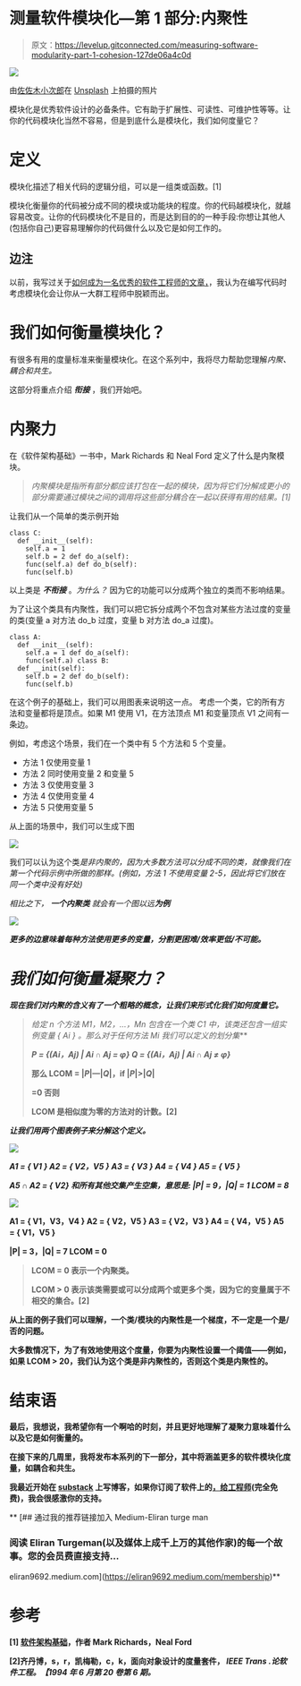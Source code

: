 # 测量软件模块化—第 1 部分:内聚性

> 原文：<https://levelup.gitconnected.com/measuring-software-modularity-part-1-cohesion-127de06a4c0d>

![](img/3e8473a7a745fe0e8699bf4e12d8e2c0.png)

由[佐佐木小次郎](https://unsplash.com/ja/@chelsea777?utm_source=medium&utm_medium=referral)在 [Unsplash](https://unsplash.com?utm_source=medium&utm_medium=referral) 上拍摄的照片

模块化是优秀软件设计的必备条件。它有助于扩展性、可读性、可维护性等等。让你的代码模块化当然不容易，但是到底什么是模块化，我们如何度量它？

# 定义

模块化描述了相关代码的逻辑分组，可以是一组类或函数。[1]

模块化衡量你的代码被分成不同的模块或功能块的程度。你的代码越模块化，就越容易改变。让你的代码模块化不是目的，而是达到目的的一种手段:你想让其他人(包括你自己)更容易理解你的代码做什么以及它是如何工作的。

## 边注

以前，我写过关于[如何成为一名优秀的软件工程师的文章，](https://softwarengineer.substack.com/p/how-to-stand-out-as-a-software-engineer)，我认为在编写代码时考虑模块化会让你从一大群工程师中脱颖而出。

# 我们如何衡量模块化？

有很多有用的度量标准来衡量模块化。在这个系列中，我将尽力帮助您理解*内聚、耦合和共生。*

这部分将重点介绍 ***衔接*** ，我们开始吧。

# 内聚力

在《软件架构基础》一书中，Mark Richards 和 Neal Ford 定义了什么是内聚模块。

> *内聚模块是指所有部分都应该打包在一起的模块，因为将它们分解成更小的部分需要通过模块之间的调用将这些部分耦合在一起以获得有用的结果。[1]*

让我们从一个简单的类示例开始

```
class C:
  def __init__(self):
    self.a = 1
    self.b = 2 def do_a(self):
    func(self.a) def do_b(self):
    func(self.b)
```

以上类是 ***不衔接*** 。*为什么？* 因为它的功能可以分成两个独立的类而不影响结果。

为了让这个类具有内聚性，我们可以把它拆分成两个不包含对某些方法过度的变量的类(变量 a 对方法 do_b 过度，变量 b 对方法 do_a 过度)。

```
class A:
  def __init__(self):
    self.a = 1 def do_a(self):
    func(self.a) class B:
  def __init(self):
    self.b = 2 def do_b(self):
    func(self.b)
```

在这个例子的基础上，我们可以用图表来说明这一点。
考虑一个类，它的所有方法和变量都将是顶点。如果 M1 使用 V1，在方法顶点 M1 和变量顶点 V1 之间有一条边。

例如，考虑这个场景，我们在一个类中有 5 个方法和 5 个变量。

*   方法 1 仅使用变量 1
*   方法 2 同时使用变量 2 和变量 5
*   方法 3 仅使用变量 3
*   方法 4 仅使用变量 4
*   方法 5 只使用变量 5

从上面的场景中，我们可以生成下图

![](img/e54eb4da5c4bd8478388886a7ba7f4af.png)

我们可以认为这个类*是非内聚的，因为大多数方法可以分成不同的类，就像我们在第一个代码示例中所做的那样。(例如，方法 1 不使用变量 2-5，因此将它们放在同一个类中没有好处)*

*相比之下， ***一个内聚类*** 就会有一个图以远**为例***

***![](img/bff7d00765ed3ffb0b99c00340e33398.png)***

***更多的边意味着每种方法使用更多的变量，分割更困难/效率更低/不可能。***

# ***我们如何衡量凝聚力？***

***现在我们对内聚的含义有了一个粗略的概念，让我们来形式化我们如何度量它。***

> ***给定 n 个*方法* M1，M2，…，Mn *包含在一个类* C1 *中，该类还包含一组实例变量* { Ai } *。那么对于任何方法* Mi *我们可以定义*的划分集***
> 
> ***P = {(Ai，Aj) | Ai ∩ Aj = φ}
> Q = {(Ai，Aj) | Ai ∩ Aj ≠ φ}***
> 
> ****那么 LCOM = |*P*|—|*Q*|，if |*P*|>|*Q*|****
> 
> ****=0 否则****
> 
> ****LCOM 是相似度为零的方法对的计数。[2]****

***让我们用两个图表例子来分解这个定义。***

***![](img/1ea991f661997999f6d86f4c6d5bd2df.png)***

***A1 = { V1 }
A2 = { V2，V5 }
A3 = { V3 }
A4 = { V4 }
A5 = { V5 }***

***A5 *∩* A2 = { V2}
和所有其他交集产生空集，意思是:
|P| = 9，|Q| = 1
LCOM = 8***

**![](img/f86a3451bb78d2b50c1dcf997eb7bff9.png)**

**A1 = { V1，V3，V4 }
A2 = { V2，V5 }
A3 = { V2，V3 }
A4 = { V4，V5 }
A5 = { V1，V5 }**

**|P| = 3，|Q| = 7
LCOM = 0**

> **LCOM = 0 表示一个内聚类。**
> 
> **LCOM > 0 表示该类需要或可以分成两个或更多个类，因为它的变量属于不相交的集合。[2]**

**从上面的例子我们可以理解，一个类/模块的内聚性是一个梯度，不一定是一个是/否的问题。**

**大多数情况下，为了有效地使用这个度量，你要为内聚性设置一个阈值——例如，如果 LCOM > 20，我们认为这个类是非内聚性的，否则这个类是内聚性的。**

# **结束语**

**最后，我想说，我希望你有一个啊哈的时刻，并且更好地理解了凝聚力意味着什么以及它是如何衡量的。**

**在接下来的几周里，我将发布本系列的下一部分，其中将涵盖更多的软件模块化度量，如耦合和共生。**

**我最近开始在 [substack](https://softwarengineer.substack.com/) 上写博客，如果你订阅了软件上的[，给工程师](https://softwarengineer.substack.com/)(完全免费)，我会很感激你的支持。**

**[](https://eliran9692.medium.com/membership) [## 通过我的推荐链接加入 Medium-Eliran turge man

### 阅读 Eliran Turgeman(以及媒体上成千上万的其他作家)的每一个故事。您的会员费直接支持…

eliran9692.medium.com](https://eliran9692.medium.com/membership)** 

# **参考**

**[1] [软件架构基础](https://www.oreilly.com/library/view/fundamentals-of-software/9781492043447/)，作者 Mark Richards，Neal Ford**

**[2]齐丹博，s，r，凯梅勒，c，k，面向对象设计的度量套件， *IEEE Trans .论软件工程。【1994 年 6 月第 20 卷第 6 期。***